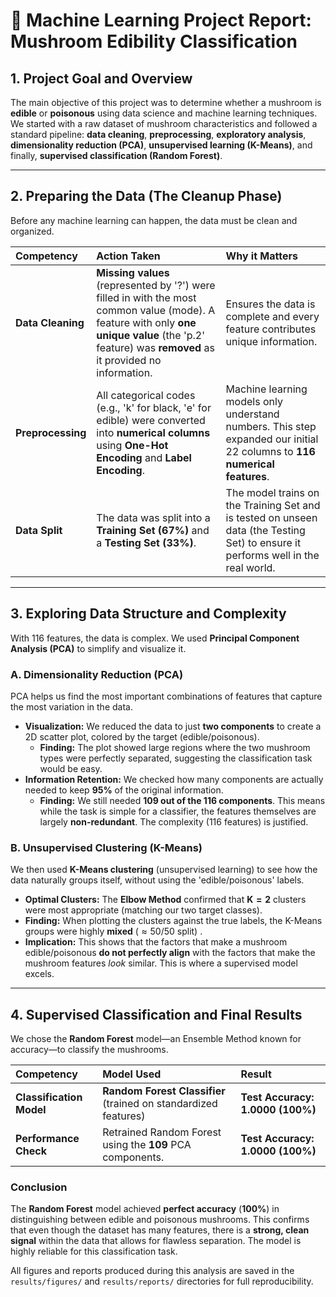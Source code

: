 # 🍄 Machine Learning Project Report: Mushroom Edibility Classification

## 1. Project Goal and Overview

The main objective of this project was to determine whether a mushroom is **edible** or **poisonous** using data science and machine learning techniques. We started with a raw dataset of mushroom characteristics and followed a standard pipeline: **data cleaning**, **preprocessing**, **exploratory analysis**, **dimensionality reduction (PCA)**, **unsupervised learning (K-Means)**, and finally, **supervised classification (Random Forest)**.

---

## 2. Preparing the Data (The Cleanup Phase)

Before any machine learning can happen, the data must be clean and organized.

| Competency | Action Taken | Why it Matters |
| :--- | :--- | :--- |
| **Data Cleaning** | **Missing values** (represented by '?') were filled in with the most common value (mode). A feature with only **one unique value** (the 'p.2' feature) was **removed** as it provided no information. | Ensures the data is complete and every feature contributes unique information. |
| **Preprocessing** | All categorical codes (e.g., 'k' for black, 'e' for edible) were converted into **numerical columns** using **One-Hot Encoding** and **Label Encoding**. | Machine learning models only understand numbers. This step expanded our initial 22 columns to **116 numerical features**. |
| **Data Split** | The data was split into a **Training Set (67%)** and a **Testing Set (33%)**. | The model trains on the Training Set and is tested on unseen data (the Testing Set) to ensure it performs well in the real world. |

---

## 3. Exploring Data Structure and Complexity

With 116 features, the data is complex. We used **Principal Component Analysis (PCA)** to simplify and visualize it.

### A. Dimensionality Reduction (PCA)

PCA helps us find the most important combinations of features that capture the most variation in the data.

* **Visualization:** We reduced the data to just **two components** to create a 2D scatter plot, colored by the target (edible/poisonous). 
    * **Finding:** The plot showed large regions where the two mushroom types were perfectly separated, suggesting the classification task would be easy.
* **Information Retention:** We checked how many components are actually needed to keep $\mathbf{95\%}$ of the original information.
    * **Finding:** We still needed **109 out of the 116 components**. This means while the task is simple for a classifier, the features themselves are largely **non-redundant**. The complexity (116 features) is justified.

### B. Unsupervised Clustering (K-Means)

We then used **K-Means clustering** (unsupervised learning) to see how the data naturally groups itself, without using the 'edible/poisonous' labels. 

* **Optimal Clusters:** The **Elbow Method** confirmed that $\mathbf{K=2}$ clusters were most appropriate (matching our two target classes).
* **Finding:** When plotting the clusters against the true labels, the K-Means groups were highly **mixed** ($\approx 50/50$ split) .
* **Implication:** This shows that the factors that make a mushroom edible/poisonous **do not perfectly align** with the factors that make the mushroom features *look* similar. This is where a supervised model excels.

---

## 4. Supervised Classification and Final Results

We chose the **Random Forest** model—an Ensemble Method known for accuracy—to classify the mushrooms.

| Competency | Model Used | Result |
| :--- | :--- | :--- |
| **Classification Model** | **Random Forest Classifier** (trained on standardized features) | **Test Accuracy: $\mathbf{1.0000}$ (100%)** |
| **Performance Check** | Retrained Random Forest using the $\mathbf{109}$ PCA components. | **Test Accuracy: $\mathbf{1.0000}$ (100%)** |

### Conclusion

The **Random Forest** model achieved **perfect accuracy** ($\mathbf{100\%}$) in distinguishing between edible and poisonous mushrooms. This confirms that even though the dataset has many features, there is a **strong, clean signal** within the data that allows for flawless separation. The model is highly reliable for this classification task.

All figures and reports produced during this analysis are saved in the `results/figures/` and `results/reports/` directories for full reproducibility.